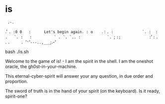 # is

     .-.
   .'   `.
   :0 0   :      Let's begin again.
   : o    `.
  :         ``.
 :             `.
:  :         .   `.
:   :          ` . `.
 `.. :            `. ``;
    `:;             `:' 
       :              `.
        `.              `.     .
          `'`'`'`---..,___`;.-'

bash ./is.sh

Welcome to the game of is! - I am the spirit in the shell. I am the oneshot oracle, the gh0st-in-your-machine. 

This eternal-cyber-spirit will answer your any question, in due order and proportion. 

The sword of truth is in the hand of your spirit (on the keyboard). Is it ready, spirit-one?
